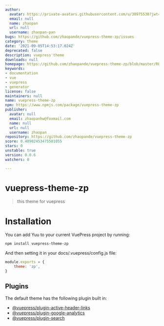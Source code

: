 ```yaml
---
author:
  avatar: https://private-avatars.githubusercontent.com/u/30975538?jwt=eyJhbGciOiJIUzI1NiIsInR5cCI6IkpXVCJ9.eyJpc3MiOiJnaXRodWIuY29tIiwiYXVkIjoicmF3LmdpdGh1YnVzZXJjb250ZW50LmNvbSIsImtleSI6ImtleTEiLCJleHAiOjE3MzQ2NzIzMDAsIm5iZiI6MTczNDY3MTEwMCwicGF0aCI6Ii91LzMwOTc1NTM4In0.s5KFZEh7vcM1o5oC9PxmvFiOrQ7lEb2fKRpxUe4PqdE&v=4
  email: null
  name: zhaopan
  url: null
  username: zhaopan-pan
bugs: https://github.com/zhaopande/vuepress-theme-zp/issues
category: theme
date: '2021-09-05T14:53:17.024Z'
deprecated: false
description: vuepress'theme
downloads: null
homepage: https://github.com/zhaopande/vuepress-theme-zp/blob/master/README.md
keywords:
- documentation
- vue
- vuepress
- generator
license: false
maintainers: null
name: vuepress-theme-zp
npm: https://www.npmjs.com/package/vuepress-theme-zp
publisher:
  avatar: null
  email: zhaopanhw@foxmail.com
  name: null
  url: null
  username: zhaopan
repository: https://github.com/zhaopande/vuepress-theme-zp
score: 0.40902453475501055
stars: 0
unstable: true
version: 0.0.6
watchers: 0

---
```


# vuepress-theme-zp

>this theme for vuepress

# Installation

You can add Yuu to your current VuePress project by running:

```sh
npm install vuepress-theme-zp
```

And then setting it in your docs/.vuepress/config.js file:
```js
module.exports = {
	theme: 'zp',
}
```
## Plugins

The default theme has the following plugin built in:

- [@vuepress/plugin-active-header-links](https://github.com/vuejs/vuepress/tree/master/packages/@vuepress/plugin-active-header-links)
- [@vuepress/plugin-google-analytics](https://github.com/vuejs/vuepress/tree/master/packages/%40vuepress/plugin-google-analytics)
- [@vuepress/plugin-search](https://github.com/vuejs/vuepress/tree/master/packages/%40vuepress/plugin-search)
